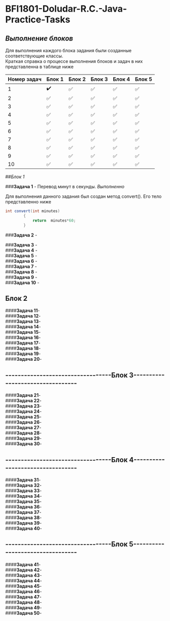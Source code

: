 # BFI1801-Doludar-R.C.-Java-Practice-Tasks

___Выполнение блоков___  
-
Для выполнения каждого блока задания были созданные соответствующие классы.  
Краткая справка о процессе выполнения блоков и задач в них представленна в таблице ниже

|Номер задач|Блок 1|Блок 2|Блок 3|Блок 4|Блок 5|
|-----------|------|------|------|------|------|
|   1       |:heavy_check_mark:|:white_check_mark:| :white_check_mark:|:white_check_mark:|:white_check_mark:|
|   2       |:white_check_mark:|:white_check_mark:|:white_check_mark:|:white_check_mark:|:white_check_mark:|
|   3       |:white_check_mark:|:white_check_mark:|:white_check_mark:|:white_check_mark:|:white_check_mark:|
|   4       |:white_check_mark:|:white_check_mark:|:white_check_mark:|:white_check_mark:|:white_check_mark:|
|   5       |:white_check_mark:|:white_check_mark:|:white_check_mark:|:white_check_mark:|:white_check_mark:|
|   6       |:white_check_mark:|:white_check_mark:|:white_check_mark:|:white_check_mark:|:white_check_mark:|
|   7       |:white_check_mark:|:white_check_mark:|:white_check_mark:|:white_check_mark:|:white_check_mark:|
|   8       |:white_check_mark:|:white_check_mark:|:white_check_mark:|:white_check_mark:|:white_check_mark:|
|   9       |:white_check_mark:|:white_check_mark:|:white_check_mark:|:white_check_mark:|:white_check_mark:|
|   10      |:white_check_mark:|:white_check_mark:|:white_check_mark:|:white_check_mark:|:white_check_mark:|

##_Блок 1_


###__Задача 1__ - Перевод минут в секунды. _Выполненно_

Для выполнения данного задания был создан метод convert(). Его тело представленно ниже
```java
int convert(int minutes)
        {
            return  minutes*60;
        } 
```
###__Задача 2__ -  

###__Задача 3__ -  
###__Задача 4__ -  
###__Задача 5__ -  
###__Задача 6__ -  
###__Задача 7__ -  
###__Задача 8__ -  
###__Задача 9__ -  
###__Задача 10__ -  

Блок 2
-

####__Задача 11__-  
####__Задача 12__-  
####__Задача 13__-  
####__Задача 14__-  
####__Задача 15__-  
####__Задача 16__-  
####__Задача 17__-  
####__Задача 18__-  
####__Задача 19__-  
####__Задача 20__-  

----------------------------------Блок 3---------------------------------
-

####__Задача 21__-  
####__Задача 22__-  
####__Задача 23__-  
####__Задача 24__-  
####__Задача 25__-  
####__Задача 26__-  
####__Задача 27__-  
####__Задача 28__-  
####__Задача 29__-  
####__Задача 30__-  

----------------------------------Блок 4---------------------------------
-

####__Задача 31__-  
####__Задача 32__-  
####__Задача 33__-  
####__Задача 34__-  
####__Задача 35__-  
####__Задача 36__-  
####__Задача 37__-  
####__Задача 38__-  
####__Задача 39__-  
####__Задача 40__-  

----------------------------------Блок 5---------------------------------
-
####__Задача 41__-  
####__Задача 42__-  
####__Задача 43__-  
####__Задача 44__-  
####__Задача 45__-  
####__Задача 46__-  
####__Задача 47__-  
####__Задача 48__-  
####__Задача 49__-  
####__Задача 50__-  
